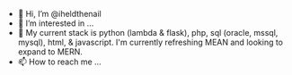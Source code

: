- 👋 Hi, I’m @iheldthenail
- 👀 I’m interested in ...
- 🌱 My current stack is python (lambda & flask), php, sql (oracle, mssql, mysql), html, & javascript. I'm currently refreshing MEAN and looking to expand to MERN.
- 📫 How to reach me ...

<!---
iheldthenail/iheldthenail is a ✨ special ✨ repository because its `README.md` (this file) appears on your GitHub profile.
You can click the Preview link to take a look at your changes.
--->
